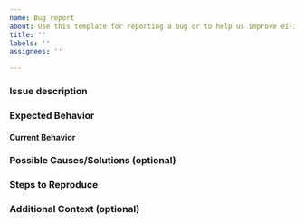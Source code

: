 ```yaml
---
name: Bug report
about: Use this template for reporting a bug or to help us improve ei-install-scripts.
title: ''
labels: ''
assignees: ''

---
```


### Issue description

<!-- Describe your issue here. -->

### Expected Behavior

<!-- Describe what should happen. -->

#### Current Behavior

<!-- Describe what happens instead of the expected behavior. -->

### Possible Causes/Solutions (optional)

<!-- Suggest one or more fixes/reasons for the issue. -->

### Steps to Reproduce

<!-- Provide a link to a test, example, or a set of steps to follow. -->

### Additional Context (optional)

<!-- The device, browser, version, environment, etc. that this issue refers to. -->
